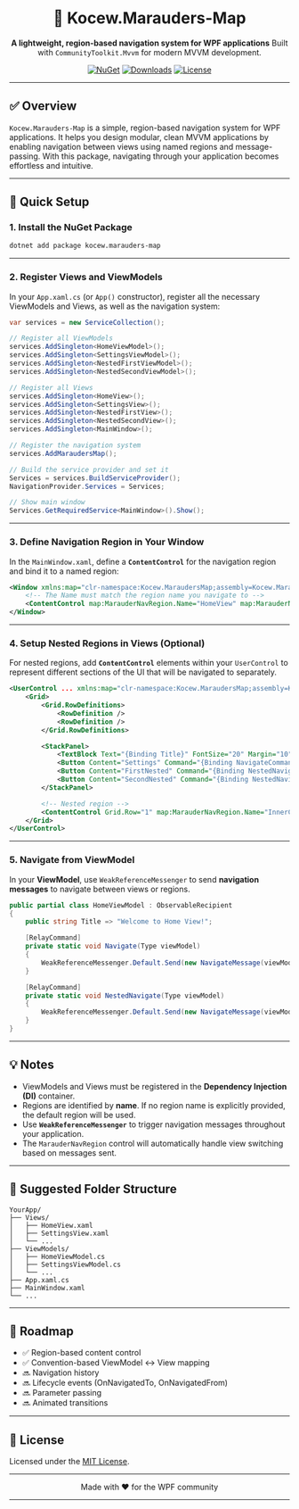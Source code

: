 <div align="center">

# 🧭 **Kocew\.Marauders-Map**

**A lightweight, region-based navigation system for WPF applications**
Built with `CommunityToolkit.Mvvm` for modern MVVM development.

[![NuGet](https://img.shields.io/nuget/v/kocew.marauders-map.svg)](https://www.nuget.org/packages/kocew.marauders-map)
[![Downloads](https://img.shields.io/nuget/dt/kocew.marauders-map.svg)](https://www.nuget.org/packages/kocew.marauders-map)
[![License](https://img.shields.io/badge/license-MIT-blue.svg)](LICENSE)

</div>

---

## ✅ Overview

`Kocew.Marauders-Map` is a simple, region-based navigation system for WPF applications. It helps you design modular, clean MVVM applications by enabling navigation between views using named regions and message-passing. With this package, navigating through your application becomes effortless and intuitive.

---

## 🚀 Quick Setup

### 1. Install the NuGet Package

```bash
dotnet add package kocew.marauders-map
```

---

### 2. Register Views and ViewModels

In your `App.xaml.cs` (or `App()` constructor), register all the necessary ViewModels and Views, as well as the navigation system:

```csharp
var services = new ServiceCollection();

// Register all ViewModels
services.AddSingleton<HomeViewModel>();
services.AddSingleton<SettingsViewModel>();
services.AddSingleton<NestedFirstViewModel>();
services.AddSingleton<NestedSecondViewModel>();

// Register all Views
services.AddSingleton<HomeView>();
services.AddSingleton<SettingsView>();
services.AddSingleton<NestedFirstView>();
services.AddSingleton<NestedSecondView>();
services.AddSingleton<MainWindow>();

// Register the navigation system
services.AddMaraudersMap();

// Build the service provider and set it
Services = services.BuildServiceProvider();
NavigationProvider.Services = Services;

// Show main window
Services.GetRequiredService<MainWindow>().Show();
```

---

### 3. Define Navigation Region in Your Window

In the `MainWindow.xaml`, define a **`ContentControl`** for the navigation region and bind it to a named region:

```xml
<Window xmlns:map="clr-namespace:Kocew.MaraudersMap;assembly=Kocew.Marauders-Map" ...>
    <!-- The Name must match the region name you navigate to -->
    <ContentControl map:MarauderNavRegion.Name="HomeView" map:MarauderNavRegion.IsDefault="True"/>
</Window>
```

---

### 4. Setup Nested Regions in Views (Optional)

For nested regions, add **`ContentControl`** elements within your `UserControl` to represent different sections of the UI that will be navigated to separately.

```xml
<UserControl ... xmlns:map="clr-namespace:Kocew.MaraudersMap;assembly=Kocew.Marauders-Map">
    <Grid>
        <Grid.RowDefinitions>
            <RowDefinition />
            <RowDefinition />
        </Grid.RowDefinitions>

        <StackPanel>
            <TextBlock Text="{Binding Title}" FontSize="20" Margin="10"/>
            <Button Content="Settings" Command="{Binding NavigateCommand}" CommandParameter="{x:Type root:SettingsViewModel}" />
            <Button Content="FirstNested" Command="{Binding NestedNavigateCommand}" CommandParameter="{x:Type nested:NestedFirstViewModel}" />
            <Button Content="SecondNested" Command="{Binding NestedNavigateCommand}" CommandParameter="{x:Type nested:NestedSecondViewModel}" />
        </StackPanel>

        <!-- Nested region -->
        <ContentControl Grid.Row="1" map:MarauderNavRegion.Name="InnerContent"/>
    </Grid>
</UserControl>
```

---

### 5. Navigate from ViewModel

In your **ViewModel**, use `WeakReferenceMessenger` to send **navigation messages** to navigate between views or regions.

```csharp
public partial class HomeViewModel : ObservableRecipient
{
    public string Title => "Welcome to Home View!";

    [RelayCommand]
    private static void Navigate(Type viewModel)
    {
        WeakReferenceMessenger.Default.Send(new NavigateMessage(viewModel, "HomeView"));
    }

    [RelayCommand]
    private static void NestedNavigate(Type viewModel)
    {
        WeakReferenceMessenger.Default.Send(new NavigateMessage(viewModel, "InnerContent"));
    }
}
```

---

## 💡 Notes

- ViewModels and Views must be registered in the **Dependency Injection (DI)** container.
- Regions are identified by **name**. If no region name is explicitly provided, the default region will be used.
- Use **`WeakReferenceMessenger`** to trigger navigation messages throughout your application.
- The `MarauderNavRegion` control will automatically handle view switching based on messages sent.

---

## 📁 Suggested Folder Structure

```plaintext
YourApp/
├── Views/
│   ├── HomeView.xaml
│   ├── SettingsView.xaml
│   └── ...
├── ViewModels/
│   ├── HomeViewModel.cs
│   ├── SettingsViewModel.cs
│   └── ...
├── App.xaml.cs
├── MainWindow.xaml
└── ...
```

---

## 📌 Roadmap

- ✅ Region-based content control
- ✅ Convention-based ViewModel ↔ View mapping
- 🔜 Navigation history
- 🔜 Lifecycle events (OnNavigatedTo, OnNavigatedFrom)
- 🔜 Parameter passing
- 🔜 Animated transitions

---

## 📄 License

Licensed under the [MIT License](LICENSE).

---

<div align="center">Made with ❤️ for the WPF community</div>

---

